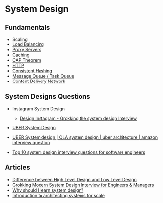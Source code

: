 # System Design

## Fundamentals

- [Scaling](/SystemDesign/SystemDesignFundamentals/scaling.md)
- [Load Balancing](/SystemDesign/SystemDesignFundamentals/loadBalancing.md)
- [Proxy Servers](/SystemDesign/SystemDesignFundamentals/proxyServers.md)
- [Caching](/SystemDesign/SystemDesignFundamentals/caching.md)
- [CAP Theorem](/SystemDesign/SystemDesignFundamentals/capTheorem.md)
- [HTTP](/Backend/BackendFundamentals/http.md)
- [Consistent Hashing](/SystemDesign/SystemDesignFundamentals/consistentHashing.md)
- [Message Queue / Task Queue](/SystemDesign/SystemDesignFundamentals/messagingQueue.md)
- [Content Delivery Network]()



## System Designs Questions

- Instagram System Design 
    - [Design Instagram - Grokking the system design Interview](https://www.educative.io/courses/grokking-the-system-design-interview/m2yDVZnQ8lG)

- [UBER System Design](https://medium.com/@narengowda/uber-system-design-8b2bc95e2cfe)
- [UBER System design | OLA system design | uber architecture | amazon interview question](https://www.youtube.com/watch?v=umWABit-wbk)
- [Top 10 system design interview questions for software engineers](https://www.educative.io/blog/top-10-system-design-interview-questions)

## Articles

- [Difference between High Level Design and Low Level Design](https://www.geeksforgeeks.org/difference-between-high-level-design-and-low-level-design)
- [Grokking Modern System Design Interview for Engineers & Managers](https://www.educative.io/courses/grokking-modern-system-design-interview-for-engineers-managers)
- [Why should I learn system design?](https://www.educative.io/blog/complete-guide-to-system-design)
- [Introduction to architecting systems for scale](https://lethain.com/introduction-to-architecting-systems-for-scale/)





 